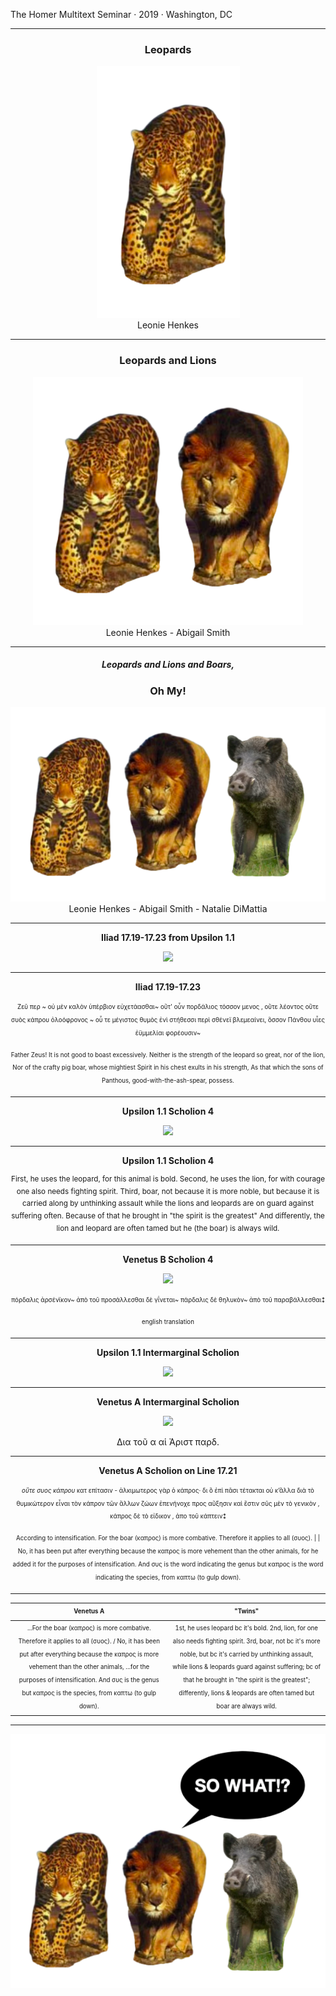 
<p>The Homer Multitext Seminar · 2019 · Washington, DC</p>

---

<div style="text-align:center"><h3>Leopards</h3></div>

<div style="text-align:center"><img src=https://github.com/hmteditors/chs2019-B/blob/master/presentation/images/real_leopard-removebg.png?raw=true/></div>

<div style="text-align:center">Leonie Henkes</div>


---

<div style="text-align:center"><h3>Leopards and Lions</h3></div>

<div style="text-align:center"><img src=https://github.com/hmteditors/chs2019-B/blob/master/presentation/images/leo_lion-removebg.png?raw=true/></div>

<div style="text-align:center">Leonie Henkes - Abigail Smith</div>

---

<div style="text-align:center"><h5>Leopards and Lions and Boars,</h5></div>

<div style="text-align:center"><h3>Oh My!</h3></div>

<div style="text-align:center"><img src=https://github.com/hmteditors/chs2019-B/blob/master/presentation/images/animals-removebg.png?raw=true</div>

<div style="text-align:center">Leonie Henkes - Abigail Smith - Natalie DiMattia</div>

---

**Iliad 17.19-17.23 from Upsilon 1.1**

<img src="http://beta.hpcc.uh.edu/scs/image/600/600/urn:cite2:hmt:e3bifolio.v1:E3_224v_225r@0.1724,0.4351,0.2996,0.1145"/>

---

**Iliad 17.19-17.23**

<sub><sup>Ζεῦ περ ~ οὐ μὲν καλὸν ὑπέρβιον εὐχετάασθαι~ οὔτ' οὖν πορδάλιος τόσσον μενος , οὔτε λέοντος οὔτε συὸς κάπρου ὀλοόφρονος ~ οὗ τε μέγιστος θυμὸς ἐνὶ στήθεσσι περὶ σθένεϊ βλεμεαίνει, ὅσσον Πάνθου υἷες ἐϋμμελίαι φορέουσιν~</sup></sub>

<sub><sup>Father Zeus! It is not good to boast excessively.
Neither is the strength of the leopard so great, nor of the lion,
Nor of the crafty pig boar, whose mightiest
Spirit in his chest exults in his strength,
As that which the sons of Panthous, good-with-the-ash-spear, possess.</sup></sub>

---

**Upsilon 1.1 Scholion 4**

<img src="http://beta.hpcc.uh.edu/scs/image/500/500/urn:cite2:hmt:e3bifolio.v1:E3_224v_225r@0.004203,0.3349,0.1603,0.2810"/>

---

**Upsilon 1.1 Scholion 4**

<sup>First, he uses the leopard, for this animal is bold. Second, he uses the lion, for with courage one also needs fighting spirit. Third, boar, not because it is more noble, but because it is carried along by unthinking assault while the lions and leopards are on guard against suffering often. Because of that he brought in "the spirit is the greatest" And differently, the lion and leopard are often tamed but he (the boar) is always wild.</sup>

---

**Venetus B Scholion 4**

<img src="http://beta.hpcc.uh.edu/scs/image/400/400/urn:cite2:hmt:vbbifolio.v1:vb_231v_232r@0.03423,0.3517,0.1518,0.2686"/>


<sub><sup>πόρδαλις ἀρσένϊκον~ ἀπὸ τοῦ προσάλλεσθαι δὲ γΐνεται~ πάρδαλις δὲ θηλυκὸν~ ἀπὸ τοῦ παραβάλλεσθαι⁑</sup></sub>

<sub><sup>english translation</sup></sub>

---

**Upsilon 1.1 Intermarginal Scholion**

<img src="http://beta.hpcc.uh.edu/scs/image/500/400/urn:cite2:hmt:e3bifolio.v1:E3_224v_225r@0.1579,0.4501,0.02990,0.08420"/>

---

**Venetus A Intermarginal Scholion**

<img src="http://beta.hpcc.uh.edu/scs/image/400/400/urn:cite2:hmt:vaimg.2017a:VA223VN_0725@0.4392,0.5960,0.05637,0.03804"/>

Δια τοῦ α αἱ Ἀριστ παρδ.

---

**Venetus A Scholion on Line 17.21**

<sub><sup>*οὔτε συος κάπρου* κατ επίτασιν - ἀλκιμωτερος γὰρ ὁ κάπρος· δι ὃ ἐπὶ πᾶσι τέτακται οὐ κ’ἄλλα διὰ τὸ θυμικώτερον εἶναι τὸν κάπρον τῶν ἄλλων ζώων ἐπενήνοχε προς αὔξησιν καὶ ἔστιν σῦς μὲν τὸ γενικὸν , κάπρος δὲ τὸ εἰδικον , ἀπο τοῦ κάπτειν⁑</sup></sub>

<sub><sup>According to intensification.  For the boar (καπρος) is more combative. Therefore it applies to all (συος). | | No, it has been put after everything because the καπρος is more vehement than the other animals, for he added it for the purposes of intensification. And συς is the word indicating the genus but καπρος is the word indicating the species, from καπτω (to gulp down).</sup></sub>

---

| <sub><sup>Venetus A<sub><sup>  | <sub><sup>"Twins"    |
|---------------|---------------|
|<sub><sup>...For the boar (καπρος) is more combative. Therefore it applies to all (συος). / No, it has been put after everything because the καπρος is more vehement than the other animals, ...for the purposes of intensification. And συς is the genus but καπρος is the species, from καπτω (to gulp down).</sup></sub> |<sub><sup>1st, he uses leopard bc it's bold. 2nd, lion, for one also needs fighting spirit. 3rd, boar, not bc it's more noble, but bc it's carried by unthinking assault, while lions & leopards guard against suffering; bc of that he brought in "the spirit is the greatest"; differently, lions & leopards are often tamed but boar are always wild.</sup></sub>

---
<div style="text-align:center"><img src="https://github.com/hmteditors/chs2019-B/blob/master/presentation/images/so_what.png?raw=true"/></div>
